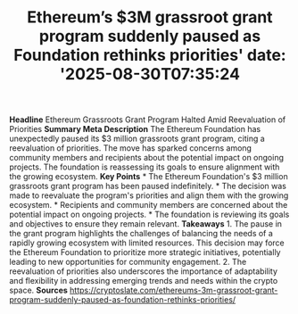 ﻿---
title: "Ethereum’s $3M grassroot grant program suddenly paused as Foundation rethinks priorities'
date: '2025-08-30T07:35:24"
category: "Markets"
summary: ""
slug: "ethereums 3m grassroot grant program suddenly paused as foun"
source_urls:
  - "https://cryptoslate.com/ethereums-3m-grassroot-grant-program-suddenly-paused-as-foundation-rethinks-priorities/"
seo:
  title: "Ethereum’s $3M grassroot grant program suddenly paused as Foundation rethinks priorities | Hash n Hedge'
  description: '"
  keywords: ["news", "markets", "brief"]
---
**Headline** Ethereum Grassroots Grant Program Halted Amid Reevaluation of Priorities  **Summary Meta Description** The Ethereum Foundation has unexpectedly paused its $3 million grassroots grant program, citing a reevaluation of priorities. The move has sparked concerns among community members and recipients about the potential impact on ongoing projects. The foundation is reassessing its goals to ensure alignment with the growing ecosystem.  **Key Points**  * The Ethereum Foundation's $3 million grassroots grant program has been paused indefinitely. * The decision was made to reevaluate the program's priorities and align them with the growing ecosystem. * Recipients and community members are concerned about the potential impact on ongoing projects. * The foundation is reviewing its goals and objectives to ensure they remain relevant.  **Takeaways**  1. The pause in the grant program highlights the challenges of balancing the needs of a rapidly growing ecosystem with limited resources. This decision may force the Ethereum Foundation to prioritize more strategic initiatives, potentially leading to new opportunities for community engagement. 2. The reevaluation of priorities also underscores the importance of adaptability and flexibility in addressing emerging trends and needs within the crypto space.  **Sources** https://cryptoslate.com/ethereums-3m-grassroot-grant-program-suddenly-paused-as-foundation-rethinks-priorities/ 
